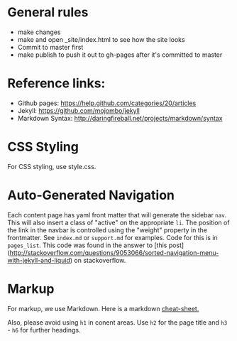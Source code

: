 
# General rules
 * make changes
 * make and open _site/index.html to see how the site looks
 * Commit to master first
 * make publish to push it out to gh-pages after it's committed to master

# Reference links:
* Github pages: https://help.github.com/categories/20/articles
* Jekyll: https://github.com/mojombo/jekyll
* Markdown Syntax: http://daringfireball.net/projects/markdown/syntax


# CSS Styling
For CSS styling, use style.css.


# Auto-Generated Navigation
Each content page has yaml front matter that will generate the sidebar `nav`. This will also insert a class of "active" on the appropriate `li`. The position of the link in the navbar is controlled using the "weight" property in the frontmatter.  See `index.md` or `support.md` for examples. Code for this is in `pages_list`. This code was found in the answer to [this post] (http://stackoverflow.com/questions/9053066/sorted-navigation-menu-with-jekyll-and-liquid) on stackoverflow.


# Markup
For markup, we use Markdown. Here is a markdown [cheat-sheet.]( http://warpedvisions.org/projects/markdown-cheat-sheet/)

Also, please avoid using `h1` in conent areas. Use `h2` for the page title and `h3` - `h6` for further headings. 

